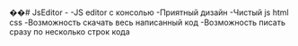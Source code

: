 ��#   J s E d i t o r 
 -
-JS editor  с консолью
-Приятный дизайн
-Чистый js html css
-Возможность скачать весь написанный код 
-Возможность писать сразу по несколько строк кода 
 
